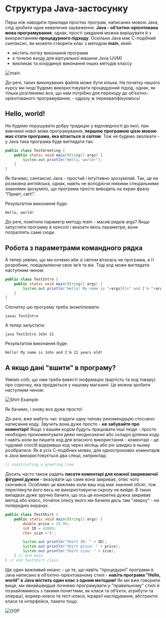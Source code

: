 # Структура Java-застосунку
Перш ніж наводити приклади простих програм, написаних мовою Java, слід зробити одне невеличке зауваження.
**Java - об’єктно-орієнтована мова програмування**, однак, прості завдання можна вирішувати й з використанням **процедурного підходу**.
Оскільки Java має С-подібний синтаксис, ви можете створити клас з методом **main**, який:
* містить логіку виконання програми
* є точкою входу для віртуальної машини Java (JVM)
* викликає та координує виконання інших методів классу

![main](https://raw.githubusercontent.com/ppc-ntu-khpi/oop/gh-pages/img-modules/Java-main.png)

До речі, таких виконуваних файлів може бути кілька. На початку нашого курсу ми іноді будемо використовувати процедурний підхід, однак, як тільки
розглянемо все, що нам потрібно для переходу до об’єктно-орієнтованого програмування, - одразу ж перекваліфікуємось!

## Hello, world!

Не будемо порушувати добру традицію у відповідності до якої, при вивченні нової мови програмування, **першою програмою цією мовою має стати програма, яка вітається зі світом**.
Тож не будемо зволікати - у Java така програма буде виглядати так:

```java
public class TestGreeting {
    public static void main(String[] args) {
        System.out.println("Hello, world!");
    }
}
```
Як бачимо, синтаксис Java - простий і інтуїтивно зрозумілий. Так, це не розмовна англійська, однак, навіть не володіючи ніякими спеціальними знаннями зрозуміло,
що програма просто виводить на екран фразу "Привіт, світ!".

Результатом виконання буде:

```shell
Hello, world!
```

До речі, помітили параметр методу main - масив рядків args? Якщо запустити програму в консолі і вказати якісь параметри, вони потраплять саме сюди.

## Робота з параметрами командного рядка

А тепер уявімо, що ми хочемо аби зі світом віталась не програма, а її розробник, повідомляючи своє ім’я та вік.
Тоді код може виглядати наступним чином:

```java
public class TestIntro {
    public static void main(String[] args) {
        System.out.println("Hello! My name is "+args[0]+" and I'm "+args[1]+" years old!");
    }
}
```

Спочатку цю програму треба зкомпілювати:

```shell
javac TestIntro
```

А тепер запустити:

```shell
java TestIntro John 21
```

Результатом виконання буде:

```shell
Hello! My name is John and I'm 21 years old!
```

## А якщо дані "вшити" в програму?

Уявімо собі, що нам треба вивесті інофрмацію (вартість та код товару) про сорочку, яка продається у нашому магазині. 
Це можна зробити наступним чином:

![Shirt Example](https://raw.githubusercontent.com/ppc-ntu-khpi/oop/gh-pages/img-modules/Shirt_example.png)

Як бачимо, і знову все дуже просто!

До речі, вже мабуть час згадати одну типову рекомендацію стосовно написання коду. Звучить вона дуже просто - **не забувайте про коментарі!**
Якщо з вашим кодом будуть працювати інші люди - просто необхідно прокоментувати деякі неоднозначні або складні ділянки коду.
І навіть коли ви пишете код для власного використання - коментарі - це чудовий спосіб відкривши код через місяць або рік швидко в ньому розібратися.
Як в усіх С-подібних мовах, для однострокових коментарів в Java використовується два слеші, наприклад:

```java
// constructing a greeting line
```

Досить часто також радять **писати коментарі для кожної закриваючої фігурної дужки** - вказувати що саме вона закриває,
опис чого скінчився. Особливо це важливо коли ваш код має значний обсяг, тож переглянути його весь не використовуючи скролу не вийде.
В таких випадках дуже зручно бачити, що ось ця конкретна дужка закриває метод або класс, початок опису якого ми бачили десь там "зверху" - на попередніх екранах. 

```java
public class TestShirt {
    public static void main(String[] args) {
        double price = 29.99;
        int ID = 42889;
        char size ='X';

        System.out.println("Shirt ID: " + ID);
        System.out.println("Shirt price: " + price);
        System.out.println("Shirt size: " + size);
    } // end main
} // end TestShirt class
```

Ще один важливий нюанс - це те, що навіть "процедурні" програми в Java написано в об’єктно-орієнтованому стилі - **навіть програма "Hello, world" в Java містить один клас з одним методом!**
Як ми вже говорили вище, ми явнайшвидше почнемо програмувати у "правильному" стилі й познайомимось з такими поняттями, як
класи та об’єкти, атрибути та операції, воркер-класи та тест-класи, ієрархії наслідування, абстрактні класи та інтерфейси, пакети тощо.

![OOP](https://raw.githubusercontent.com/ppc-ntu-khpi/oop/gh-pages/img-modules/OOP.png)
